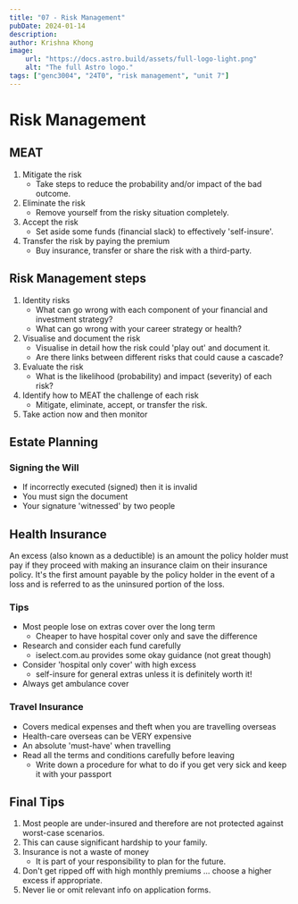 ```yaml
---
title: "07 - Risk Management"
pubDate: 2024-01-14
description:
author: Krishna Khong
image:
    url: "https://docs.astro.build/assets/full-logo-light.png"
    alt: "The full Astro logo."
tags: ["genc3004", "24T0", "risk management", "unit 7"]
---
```

# Risk Management

## MEAT
1. Mitigate the risk
    - Take steps to reduce the probability and/or impact of the bad outcome.
2. Eliminate the risk
    - Remove yourself from the risky situation completely.
3. Accept the risk
    - Set aside some funds (financial slack) to effectively 'self-insure'.
4. Transfer the risk by paying the premium
    - Buy insurance, transfer or share the risk with a third-party.

## Risk Management steps
1. Identity risks
    - What can go wrong with each component of your financial and investment strategy?
    - What can go wrong with your career strategy or health?
2. Visualise and document the risk
    - Visualise in detail how the risk could 'play out' and document it.
    - Are there links between different risks that could cause a cascade?
3. Evaluate the risk
    - What is the likelihood (probability) and impact (severity) of each risk?
4. Identify how to MEAT the challenge of each risk
    - Mitigate, eliminate, accept, or transfer the risk.
5. Take action now and then monitor

## Estate Planning

### Signing the Will
- If incorrectly executed (signed) then it is invalid
- You must sign the document
- Your signature 'witnessed' by two people

## Health Insurance

An excess (also known as a deductible) is an amount the policy holder must pay if they proceed with making an insurance claim on their insurance policy. It's the first amount payable by the policy holder in the event of a loss and is referred to as the uninsured portion of the loss.

### Tips
- Most people lose on extras cover over the long term
    - Cheaper to have hospital cover only and save the difference
- Research and consider each fund carefully
    - iselect.com.au provides some okay guidance (not great though)
- Consider 'hospital only cover' with high excess
    - self-insure for general extras unless it is definitely worth it!
- Always get ambulance cover

### Travel Insurance
- Covers medical expenses and theft when you are travelling overseas
- Health-care overseas can be VERY expensive
- An absolute 'must-have' when travelling
- Read all the terms and conditions carefully before leaving
    - Write down a procedure for what to do if you get very sick and keep it with your passport
    
## Final Tips
1. Most people are under-insured and therefore are not protected against worst-case scenarios.
2. This can cause significant hardship to your family.
3. Insurance is not a waste of money
    - It is part of your responsibility to plan for the future.
4. Don't get ripped off with high monthly premiums ... choose a higher excess if appropriate.
5. Never lie or omit relevant info on application forms.